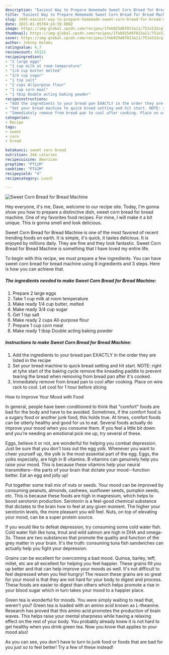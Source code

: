 ```yaml
---
description: "Easiest Way to Prepare Homemade Sweet Corn Bread for Bread Machine"
title: "Easiest Way to Prepare Homemade Sweet Corn Bread for Bread Machine"
slug: 2445-easiest-way-to-prepare-homemade-sweet-corn-bread-for-bread-machine
date: 2021-01-05T04:24:59.808Z
image: https://img-global.cpcdn.com/recipes/1feb925d6f013a11/751x532cq70/sweet-corn-bread-for-bread-machine-recipe-main-photo.jpg
thumbnail: https://img-global.cpcdn.com/recipes/1feb925d6f013a11/751x532cq70/sweet-corn-bread-for-bread-machine-recipe-main-photo.jpg
cover: https://img-global.cpcdn.com/recipes/1feb925d6f013a11/751x532cq70/sweet-corn-bread-for-bread-machine-recipe-main-photo.jpg
author: Johnny Holmes
ratingvalue: 4.7
reviewcount: 45121
recipeingredient:
- "2 large eggs"
- "1 cup milk at room temperature"
- "1/4 cup butter melted"
- "3/4 cup sugar"
- "1 tsp salt"
- "2 cups Allpurpose flour"
- "1 cup corn meal"
- "1 tbsp Double acting baking powder"
recipeinstructions:
- "Add the ingredients to your bread pan EXACTLY in the order they are listed in the recipe"
- "Set your bread machine to quick bread setting and hit start. NOTE: right at tyhe start of the baking cycle remove the kneading paddle to prevent tearing the bread when removing from bread pan after it&#39;s cooked."
- "Immediately remove from bread pan to cool after cooking. Place on wire rack to cool. Let cool for 1 hour before slicing"
categories:
- Recipe
tags:
- sweet
- corn
- bread

katakunci: sweet corn bread 
nutrition: 244 calories
recipecuisine: American
preptime: "PT11M"
cooktime: "PT42M"
recipeyield: "4"
recipecategory: Lunch

---
```



![Sweet Corn Bread for Bread Machine](https://img-global.cpcdn.com/recipes/1feb925d6f013a11/751x532cq70/sweet-corn-bread-for-bread-machine-recipe-main-photo.jpg)

Hey everyone, it's me, Dave, welcome to our recipe site. Today, I'm gonna show you how to prepare a distinctive dish, sweet corn bread for bread machine. One of my favorites food recipes. For mine, I will make it a bit unique. This is gonna smell and look delicious.

Sweet Corn Bread for Bread Machine is one of the most favored of recent trending foods on earth. It is simple, it's quick, it tastes delicious. It is enjoyed by millions daily. They are fine and they look fantastic. Sweet Corn Bread for Bread Machine is something that I have loved my entire life.




To begin with this recipe, we must prepare a few ingredients. You can have sweet corn bread for bread machine using 8 ingredients and 3 steps. Here is how you can achieve that.

<!--inarticleads1-->

##### The ingredients needed to make Sweet Corn Bread for Bread Machine:

1. Prepare 2 large eggs
1. Take 1 cup milk at room temperature
1. Make ready 1/4 cup butter, melted
1. Make ready 3/4 cup sugar
1. Get 1 tsp salt
1. Make ready 2 cups All-purpose flour
1. Prepare 1 cup corn meal
1. Make ready 1 tbsp Double acting baking powder




<!--inarticleads2-->

##### Instructions to make Sweet Corn Bread for Bread Machine:

1. Add the ingredients to your bread pan EXACTLY in the order they are listed in the recipe
1. Set your bread machine to quick bread setting and hit start. NOTE: right at tyhe start of the baking cycle remove the kneading paddle to prevent tearing the bread when removing from bread pan after it&#39;s cooked.
1. Immediately remove from bread pan to cool after cooking. Place on wire rack to cool. Let cool for 1 hour before slicing




How to Improve Your Mood with Food


In general, people have been conditioned to think that "comfort" foods are bad for the body and have to be avoided. Sometimes, if the comfort food is a sugary food or another junk food, this holds true. At times, comfort foods can be utterly healthy and good for us to eat. Several foods actually do improve your mood when you consume them. If you feel a little bit down and you're needing an emotional pick me up, try several of these.

Eggs, believe it or not, are wonderful for helping you combat depression. Just be sure that you don't toss out the egg yolk. Whenever you want to cheer yourself up, the yolk is the most essential part of the egg. Eggs, the yolks especially, are high in B vitamins. B vitamins can genuinely help you raise your mood. This is because these vitamins help your neural transmitters--the parts of your brain that dictate your mood--function better. Eat an egg and jolly up!

Put together some trail mix of nuts or seeds. Your mood can be improved by consuming peanuts, almonds, cashews, sunflower seeds, pumpkin seeds, etc. This is because these foods are high in magnesium, which helps to boost serotonin production. Serotonin is a feel-good chemical substance that dictates to the brain how to feel at any given moment. The higher your serotonin levels, the more pleasant you will feel. Nuts, on top of elevating your mood, can be a super protein source.

If you would like to defeat depression, try consuming some cold water fish. Cold water fish like tuna, trout and wild salmon are high in DHA and omega-3s. These are two substances that promote the quality and function of the grey matter in your brain. It's the truth: consuming tuna fish sandwiches can actually help you fight your depression. 

Grains can be excellent for overcoming a bad mood. Quinoa, barley, teff, millet, etc are all excellent for helping you feel happier. These grains fill you up better and that can help improve your moods as well. It's not difficult to feel depressed when you feel hungry! The reason these grains are so great for your mood is that they are not hard for your body to digest and process. These foods are easier to digest than others which helps promote a rise in your blood sugar which in turn takes your mood to a happier place.

Green tea is wonderful for moods. You were simply waiting to read that, weren't you? Green tea is loaded with an amino acid known as L-theanine. Research has proved that this amino acid promotes the production of brain waves. This helps raise your mental sharpness while having a relaxing effect on the rest of your body. You probably already knew it is not hard to get healthy when you drink green tea. Now you know that applies to your mood also!

As you can see, you don't have to turn to junk food or foods that are bad for you just so to feel better! Try a few of these instead!

